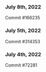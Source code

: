 ### July 8th, 2022

Commit #166235

### July 5th, 2022

Commit #314353


### July 4th, 2022

Commit #72281

